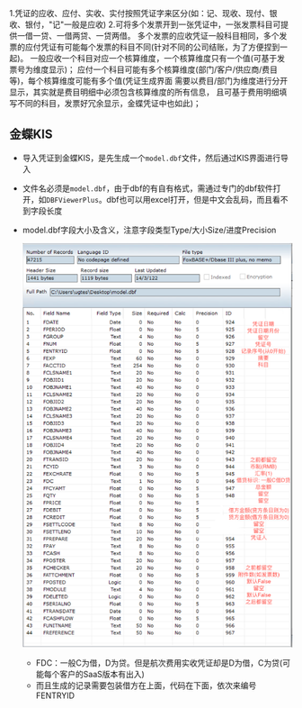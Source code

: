 
1.凭证的应收、应付、实收、实付按照凭证字来区分(如：记、现收、现付、银收、银付，"记"一般是应收)
2.可将多个发票开到一张凭证中，一张发票科目可提供一借一贷、一借两贷、一贷两借。
多个发票的应收凭证一般科目相同，多个发票的应付凭证有可能每个发票的科目不同(针对不同的公司结账，为了方便捏到一起)。
一般应收一个科目对应一个核算维度，一个核算维度只有一个值(可基于发票号为维度显示)；
应付一个科目可能有多个核算维度(部门/客户/供应商/费目等)，每个核算维度可能有多个值(凭证生成界面
需要以费目/部门为维度进行分开显示，其实就是费目明细中必须包含核算维度的所有信息，
且可基于费用明细填写不同的科目，发票好冗余显示，金蝶凭证中也如此)；

## 金蝶KIS

- 导入凭证到金蝶KIS，是先生成一个`model.dbf`文件，然后通过KIS界面进行导入
- 文件名必须是`model.dbf`，由于dbf的有自有格式，需通过专门的dbf软件打开，如`DBFViewerPlus`。dbf也可以用excel打开，但是中文会乱码，而且看不到字段长度
- model.dbf字段大小及含义，注意字段类型Type/大小Size/进度Precision

    ![model.dbf](/data/images/others/model-dbf.png)
    - FDC：一般C为借，D为贷。但是航次费用实收凭证却是D为借，C为贷(可能每个客户的SaaS版本有出入)
    - 而且生成的记录需要包装借方在上面，代码在下面，依次来编号FENTRYID
